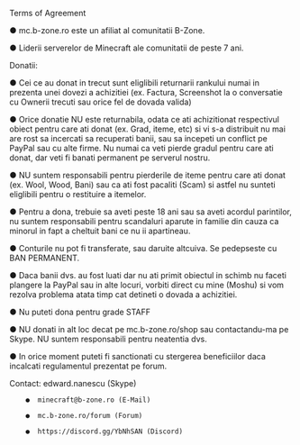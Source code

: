 
Terms of Agreement

● mc.b-zone.ro este un afiliat al comunitatii B-Zone.

● Liderii serverelor de Minecraft ale comunitatii de peste 7 ani.

Donatii:

● Cei ce au donat in trecut sunt eliglibili returnarii rankului numai in prezenta unei dovezi a achizitiei (ex. Factura, Screenshot
la o conversatie cu Ownerii trecuti sau orice fel de dovada valida)

● Orice donatie NU este returnabila, odata ce ati achizitionat respectivul obiect pentru care ati donat (ex. Grad, iteme, etc) si vi s-a
distribuit nu mai are rost sa incercati sa recuperati banii, sau sa incepeti un conflict pe PayPal sau cu alte firme. Nu numai ca veti pierde
gradul pentru care ati donat, dar veti fi banati permanent pe serverul nostru.

● NU suntem responsabili pentru pierderile de iteme pentru care ati donat (ex. Wool, Wood, Bani) sau ca ati fost pacaliti (Scam) si astfel nu 
sunteti eliglibili pentru o restituire a itemelor.

● Pentru a dona, trebuie sa aveti peste 18 ani sau sa aveti acordul parintilor, nu suntem responsabili pentru scandaluri aparute in familie
din cauza ca minorul in fapt a cheltuit bani ce nu ii apartineau.

● Conturile nu pot fi transferate, sau daruite altcuiva. Se pedepseste cu BAN PERMANENT.

● Daca banii dvs. au fost luati dar nu ati primit obiectul in schimb nu faceti plangere la PayPal sau in alte locuri, vorbiti direct cu mine (Moshu)
si vom rezolva problema atata timp cat detineti o dovada a achizitiei.

● Nu puteti dona pentru grade STAFF

● NU donati in alt loc decat pe mc.b-zone.ro/shop sau contactandu-ma pe Skype. NU suntem responsabili pentru neatentia dvs.

● In orice moment puteti fi sanctionati cu stergerea beneficiilor daca incalcati regulamentul prezentat pe forum.


  Contact: edward.nanescu (Skype)
          
        ●  minecraft@b-zone.ro (E-Mail)
          
        ●  mc.b-zone.ro/forum (Forum)
          
        ●  https://discord.gg/YbNhSAN (Discord)
           


